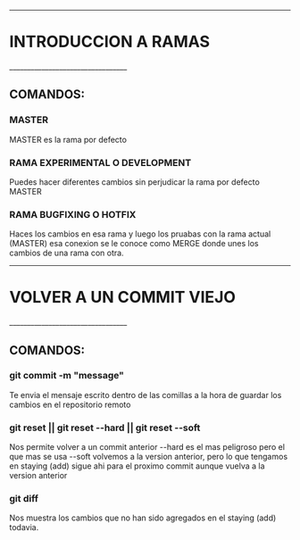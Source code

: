 _________________________________

<h1> INTRODUCCION A RAMAS </h1>
_________________________________

<h2>COMANDOS:</h2>

<h3>MASTER</h3>

<p>
MASTER es la rama por defecto
</p>

<h3>RAMA EXPERIMENTAL O DEVELOPMENT</h3>

<p>
Puedes hacer diferentes cambios sin perjudicar la rama por defecto MASTER
</p>

<h3>RAMA BUGFIXING O HOTFIX</h3>

<p>
Haces los cambios en esa rama y luego los pruabas con la rama actual (MASTER) esa conexion se le conoce como MERGE donde unes los cambios de una rama con otra.
</p>

_________________________________

<h1> VOLVER A UN COMMIT VIEJO </h1>
_________________________________

<h2>COMANDOS:</h2>

<h3>git commit -m "message"</h3>

<p>
Te envia el mensaje escrito dentro de las comillas a la hora de guardar los cambios en el repositorio remoto
</p>

<h3>git reset || git reset --hard  || git reset --soft</h3>

<p>
Nos permite volver a un commit anterior
--hard es el mas peligroso pero el que mas se usa
--soft volvemos a la version anterior, pero lo que tengamos en staying (add) sigue ahi para el proximo commit aunque vuelva a la version anterior
</p>

<h3>git diff</h3>

<p>
Nos muestra los cambios que no han sido agregados en el staying (add) todavia.
</p>